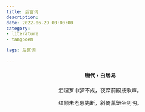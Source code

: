 ```yaml
---
title: 后宫词
description:
date: 2022-06-29 00:00:00
category:
- literature
- tangpoem

tags: 后宫词

---
```


<div id="poem-author">
唐代 • 白居易
</div>
<div id="poem-body">
<p class="poem-paragraph">泪湿罗巾梦不成，夜深前殿按歌声。</p>
<p class="poem-paragraph">红颜未老恩先断，斜倚薰笼坐到明。</p>

</div>

<style>

#poem-author {
    width: 100%;
    text-align: center;
    margin: 20px 0;
    font-weight: bold;
}
#poem-body {
    width: 100%;
    text-align: center;
}
.poem-paragraph {
    font-family: "仿宋"
}

</style>